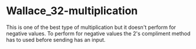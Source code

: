 # Wallace_32-multiplication
This is one of the best type of multiplication but it doesn't perform for negative values. To perform for negative values the 2's compliment method has to used before sending has an input.
